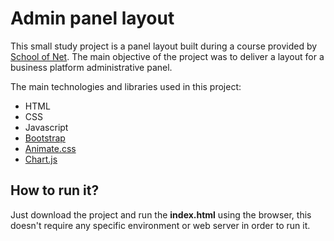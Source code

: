 # Admin panel layout

This small study project is a panel layout built during a course provided by [School of Net](https://www.schoolofnet.com/). The main objective of the project was to deliver a layout for a business platform administrative panel.

The main technologies and libraries used in this project:
- HTML
- CSS
- Javascript
- [Bootstrap](https://getbootstrap.com/)
- [Animate.css](https://animate.style/)
- [Chart.js](https://www.chartjs.org/)

## How to run it?

Just download the project and run the **index.html** using the browser, this doesn't require any specific environment or web server in order to run it. 